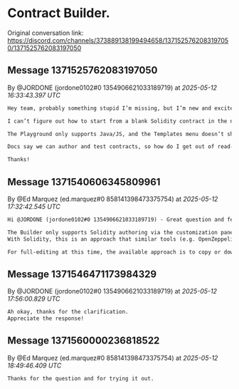 # Contract Builder.

Original conversation link: <https://discord.com/channels/373889138199494658/1371525762083197050/1371525762083197050>

## Message 1371525762083197050

By @JORDONE (jordone0102#0 1354906621033189719)
at *2025-05-12 16:33:43.397 UTC*

```txt
Hey team, probably something stupid I’m missing, but I’m new and excited to try this out.

I can’t figure out how to start from a blank Solidity contract in the new Contract Builder. It auto-loads the ERC-20 template and won’t let me unselect it. When I try to edit, it says “Cannot edit in read-only editor.”

The Playground only supports Java/JS, and the Templates menu doesn’t show much.

Docs say we can author and test contracts, so how do I get out of read-only or just start from scratch?

Thanks!
```

## Message 1371540606345809961

By @Ed Marquez (ed.marquez#0 858141398473375754)
at *2025-05-12 17:32:42.545 UTC*

```txt
Hi @JORDONE (jordone0102#0 1354906621033189719) - Great question and feedback. 

The Builder only supports Solidity authoring via the customization pane you have available on the left for each standard (ERCs & HTS). 
With Solidity, this is an approach that similar tools (e.g. OpenZeppelin Wizard) follow. 

For full-editing at this time, the available approach is to copy or download the code and edit via a local IDE (or something like Remix).
```

## Message 1371546471173984329

By @JORDONE (jordone0102#0 1354906621033189719)
at *2025-05-12 17:56:00.829 UTC*

```txt
Ah okay, thanks for the clarification.
Appreciate the response!
```

## Message 1371560000236818522

By @Ed Marquez (ed.marquez#0 858141398473375754)
at *2025-05-12 18:49:46.409 UTC*

```txt
Thanks for the question and for trying it out.
```
